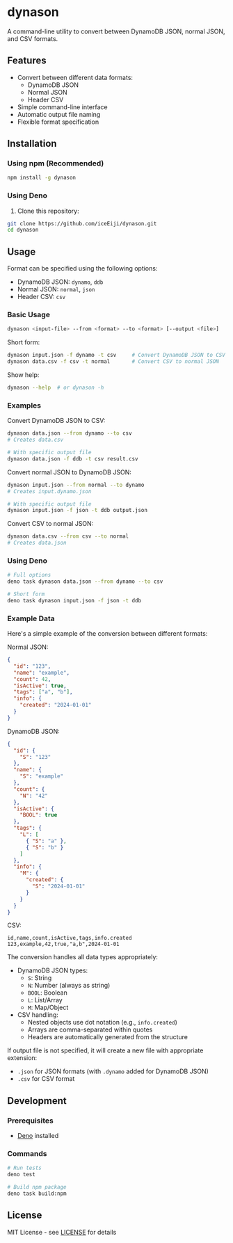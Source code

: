 # dynason

A command-line utility to convert between DynamoDB JSON, normal JSON, and CSV formats.

## Features

- Convert between different data formats:
  - DynamoDB JSON
  - Normal JSON
  - Header CSV
- Simple command-line interface
- Automatic output file naming
- Flexible format specification

## Installation

### Using npm (Recommended)

```bash
npm install -g dynason
```

### Using Deno

1. Clone this repository:

```bash
git clone https://github.com/iceEiji/dynason.git
cd dynason
```

## Usage

Format can be specified using the following options:

- DynamoDB JSON: `dynamo`, `ddb`
- Normal JSON: `normal`, `json`
- Header CSV: `csv`

### Basic Usage

```bash
dynason <input-file> --from <format> --to <format> [--output <file>]
```

Short form:

```bash
dynason input.json -f dynamo -t csv     # Convert DynamoDB JSON to CSV
dynason data.csv -f csv -t normal       # Convert CSV to normal JSON
```

Show help:

```bash
dynason --help  # or dynason -h
```

### Examples

Convert DynamoDB JSON to CSV:

```bash
dynason data.json --from dynamo --to csv
# Creates data.csv

# With specific output file
dynason data.json -f ddb -t csv result.csv
```

Convert normal JSON to DynamoDB JSON:

```bash
dynason input.json --from normal --to dynamo
# Creates input.dynamo.json

# With specific output file
dynason input.json -f json -t ddb output.json
```

Convert CSV to normal JSON:

```bash
dynason data.csv --from csv --to normal
# Creates data.json
```

### Using Deno

```bash
# Full options
deno task dynason data.json --from dynamo --to csv

# Short form
deno task dynason input.json -f json -t ddb
```

### Example Data

Here's a simple example of the conversion between different formats:

Normal JSON:

```json
{
  "id": "123",
  "name": "example",
  "count": 42,
  "isActive": true,
  "tags": ["a", "b"],
  "info": {
    "created": "2024-01-01"
  }
}
```

DynamoDB JSON:

```json
{
  "id": {
    "S": "123"
  },
  "name": {
    "S": "example"
  },
  "count": {
    "N": "42"
  },
  "isActive": {
    "BOOL": true
  },
  "tags": {
    "L": [
      { "S": "a" },
      { "S": "b" }
    ]
  },
  "info": {
    "M": {
      "created": {
        "S": "2024-01-01"
      }
    }
  }
}
```

CSV:

```csv
id,name,count,isActive,tags,info.created
123,example,42,true,"a,b",2024-01-01
```

The conversion handles all data types appropriately:

- DynamoDB JSON types:
  - `S`: String
  - `N`: Number (always as string)
  - `BOOL`: Boolean
  - `L`: List/Array
  - `M`: Map/Object
- CSV handling:
  - Nested objects use dot notation (e.g., `info.created`)
  - Arrays are comma-separated within quotes
  - Headers are automatically generated from the structure

If output file is not specified, it will create a new file with appropriate extension:

- `.json` for JSON formats (with `.dynamo` added for DynamoDB JSON)
- `.csv` for CSV format

## Development

### Prerequisites

- [Deno](https://deno.land/) installed

### Commands

```bash
# Run tests
deno test

# Build npm package
deno task build:npm
```

## License

MIT License - see [LICENSE](LICENSE) for details
